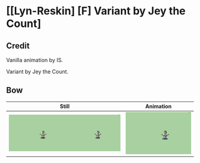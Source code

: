 # [\[Lyn-Reskin\] \[F\] Variant by Jey the Count]

## Credit

Vanilla animation by IS.

Variant by Jey the Count.
	
## Bow

| Still | Animation |
| :---: | :-------: |
| ![Bow still](./Bow_000.png) | ![Bow animation](./Bow.gif) |
